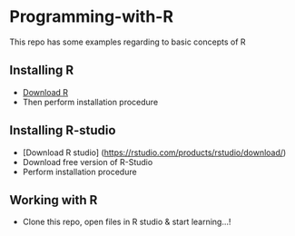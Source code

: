 # Programming-with-R
This repo has some examples regarding to basic concepts of R
## Installing R
- [Download R](https://cloud.r-project.org/)
- Then perform installation procedure
## Installing R-studio
- [Download R studio] (https://rstudio.com/products/rstudio/download/)  
- Download free version of R-Studio
- Perform installation procedure
## Working with R
- Clone this repo, open files in R studio & start learning...!
